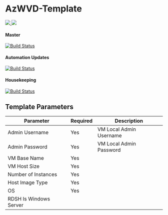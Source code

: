 # AzWVD-Template

<a href="https://portal.azure.com/#create/Microsoft.Template/uri/https%3A%2F%2Fraw.githubusercontent.com%2Fcocallaw%2FAzWVD-Template%2Fmaster%2FTemplates%2Fazuredeploy.json" target="_blank">
    <img src="http://azuredeploy.net/deploybutton.png"/>
</a>
<a href="http://armviz.io/#/?load=https%3A%2F%2Fraw.githubusercontent.com%2Fcocallaw%2FAzWVD-Template%2Fmaster%2FTemplates%2Fazuredeploy.json" target="_blank">
    <img src="http://armviz.io/visualizebutton.png"/>
</a>


#### Master

[![Build Status](https://dev.azure.com/cocallaw/WVD%20ARM%20Template/_apis/build/status/WVD%20ARM%20Template%20Validation?branchName=master)](https://dev.azure.com/cocallaw/WVD%20ARM%20Template/_build/latest?definitionId=2&branchName=master)

#### Automation Updates
[![Build Status](https://dev.azure.com/cocallaw/WVD%20ARM%20Template/_apis/build/status/WVD%20ARM%20Validation?branchName=Automation-Updates)](https://dev.azure.com/cocallaw/WVD%20ARM%20Template/_build/latest?definitionId=2&branchName=Automation-Updates)

#### Housekeeping
[![Build Status](https://dev.azure.com/cocallaw/WVD%20ARM%20Template/_apis/build/status/WVD%20ARM%20Validation?branchName=Housekeeping)](https://dev.azure.com/cocallaw/WVD%20ARM%20Template/_build/latest?definitionId=2&branchName=Housekeeping)

## Template Parameters

Parameter | Required | Description
--- | --- | ---
Admin Username | Yes | VM Local Admin Username
Admin Password | Yes | VM Local Admin Password
VM Base Name | Yes | 
VM Host Size | Yes | 
Number of Instances | Yes |
Host Image Type | Yes | 
OS | Yes |
RDSH Is Windows Server | | 
